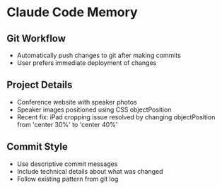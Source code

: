 # Claude Code Memory

## Git Workflow
- Automatically push changes to git after making commits
- User prefers immediate deployment of changes

## Project Details
- Conference website with speaker photos
- Speaker images positioned using CSS objectPosition
- Recent fix: iPad cropping issue resolved by changing objectPosition from 'center 30%' to 'center 40%'

## Commit Style
- Use descriptive commit messages
- Include technical details about what was changed
- Follow existing pattern from git log